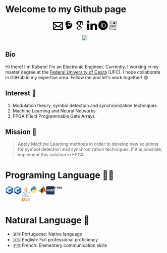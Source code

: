 <!--
**tapyu/tapyu** is a ✨ _special_ ✨ repository because its `README.md` (this file) appears on your GitHub profile.

Here are some ideas to get you started:

- 🔭 I’m currently working on ...
- 🌱 I’m currently learning ...
- 👯 I’m looking to collaborate on ...
- 🤔 I’m looking for help with ...
- 💬 Ask me about ...
- 📫 How to reach me: ...
- 😄 Pronouns: ...
- ⚡ Fun fact: ...

That is what I'm using to make the this Markdown:

- Shelds.io: https://github.com/badges/shields

-->

<h1>Welcome to my Github page</h1>

<p align='center'>
<a href="mailto:rubem.engenharia@gmail.com" target="_blank"><img height="25" width="32px" src="https://raw.githubusercontent.com/tapyu/tapyu/master/figs/email.png"></a>
<a href="http://lattes.cnpq.br/0717252455115225" target="_blank"><img height="30" src="https://raw.githubusercontent.com/tapyu/tapyu/master/figs/lattes.png"></a>
<a href="https://scholar.google.com.br/citations?user=Kj6Gzs4AAAAJ&hl=pt-BR&oi=sra"><img height="30" src="https://raw.githubusercontent.com/tapyu/tapyu/master/figs/google%20scholar.png"></a>
<a href="https://www.linkedin.com/in/rubem-pacelli/"><img style="margin-left:5px; margin-right: -7px" height="30" src="https://raw.githubusercontent.com/tapyu/tapyu/dc58705fdabefd1e2aacabb99db063bfa1bb9426/figs/linkedin.svg"></a>&nbsp;&nbsp;
<a href="https://orcid.org/0000-0001-5933-8565"> <img height="30" src="https://raw.githubusercontent.com/tapyu/tapyu/master/figs/orcid.png"></a>
<a href="https://github.com/tapyu/tapyu/blob/master/cv/Latex/cv.pdf"> <img height="30" src="https://raw.githubusercontent.com/tapyu/tapyu/master/figs/cv.png"></a>
</p>

<p align='center'>
<img src="https://img.shields.io/github/followers/tapyu?style=social"></a>
</p>

## Bio
Hi there! I'm Rubem! I'm an Electronic Engineer. Currently, I working in my master degree at the [Federal University of Ceará][UFCwebsite] (UFC). I hope collaborate in GitHub in my expertise area. Follow me and let's work together! 😄

## Interest 🧠
1. Modulation theory, symbol detection and synchronization techniques. 
1. Machine Learning and Neural Networks.
1. FPGA (Field Programmable Gate Array).

## Mission 🦾
> Apply Machine Learning methods in order to develop new solutions for symbol detection and synchronization techniques. If it is possible, implement this solution in FPGA.

# Programing Language 👨‍💻
<img align="left" alt="cpp" width="26px" src="https://raw.githubusercontent.com/github/explore/master/topics/cpp/cpp.png" />
<img align="left" alt="c" width="26px" src="https://raw.githubusercontent.com/github/explore/master/topics/cpp/cpp.png" />
<img align="left" alt="java" width="26px" src="https://raw.githubusercontent.com/tapyu/tapyu/master/figs/java.png" />
<img align="left" alt="python" width="26px" src="https://raw.githubusercontent.com/tapyu/tapyu/master/figs/python.svg" />
<img align="left" alt="Matlab" width="26px" src="https://raw.githubusercontent.com/tapyu/tapyu/master/figs/Matlab.png" />
<img align="left" alt="assembly" width="26px" src="https://raw.githubusercontent.com/tapyu/tapyu/master/figs/assembly.png" />
<img align="left" alt="VHDL" width="26px" src="https://raw.githubusercontent.com/tapyu/tapyu/master/figs/VHDL.jfif" />
<br />
<br />
<br />
<!-- - R -->
<!-- - UNIX Shell scripting -->

# Natural Language 👅
- :brazil: Portuguese: Native language
- :us: English: Full professional proficiency
- :fr: French: Elementary communication skills


[UFCwebsite]: http://www.ufc.br/